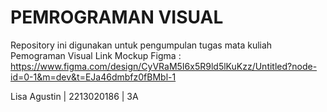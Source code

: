# PEMROGRAMAN VISUAL

Repository ini digunakan untuk pengumpulan tugas mata kuliah Pemograman Visual
Link Mockup Figma : https://www.figma.com/design/CyVRaM5I6x5R9ld5lKuKzz/Untitled?node-id=0-1&m=dev&t=EJa46dmbfz0fBMbl-1

Lisa Agustin | 2213020186 | 3A
